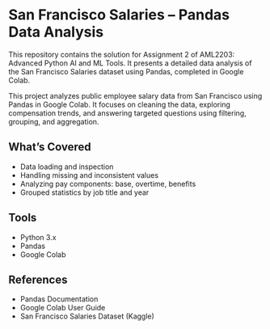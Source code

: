 # San Francisco Salaries – Pandas Data Analysis

This repository contains the solution for Assignment 2 of AML2203: Advanced Python AI and ML Tools. It presents a detailed data analysis of the San Francisco Salaries dataset using Pandas, completed in Google Colab.

This project analyzes public employee salary data from San Francisco using Pandas in Google Colab. It focuses on cleaning the data, exploring compensation trends, and answering targeted questions using filtering, grouping, and aggregation.

## What’s Covered

- Data loading and inspection
- Handling missing and inconsistent values
- Analyzing pay components: base, overtime, benefits
- Grouped statistics by job title and year

## Tools

- Python 3.x
- Pandas
- Google Colab

## References

- Pandas Documentation
- Google Colab User Guide
- San Francisco Salaries Dataset (Kaggle)